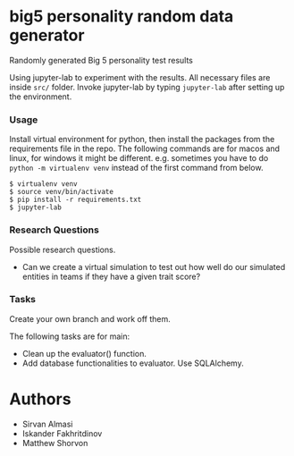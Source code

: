 # big5 personality random data generator
Randomly generated Big 5 personality test results

Using jupyter-lab to experiment with the results. All necessary files are inside
`src/` folder. Invoke jupyter-lab by typing `jupyter-lab` after setting up the
environment.

### Usage

Install virtual environment for python, then install the packages from the
requirements file in the repo. The following commands are for macos and linux,
for windows it might be different. e.g. sometimes you have to do `python -m
virtualenv venv` instead of the first command from below.

```
$ virtualenv venv
$ source venv/bin/activate
$ pip install -r requirements.txt
$ jupyter-lab
```

### Research Questions
Possible research questions.

- Can we create a virtual simulation to test out how well do our simulated
  entities in teams if they have a given trait score? 

### Tasks
Create your own branch and work off them.

The following tasks are for main:
- Clean up the evaluator() function.
- Add database functionalities to evaluator. Use SQLAlchemy.

# Authors
- Sirvan Almasi
- Iskander Fakhritdinov
- Matthew Shorvon
